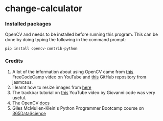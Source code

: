 # change-calculator

### Installed packages
OpenCV and needs to be installed before running this program.
This can be done by doing typing the following in the command prompt:
```
pip install opencv-contrib-python
```


### Credits
1. A lot of the information about using OpenCV came from [this](https://www.youtube.com/watch?v=oXlwWbU8l2o&t=144s) FreeCodeCamp video on YouTube and [this](https://github.com/jasmcaus/opencv-course) GitHub repository from jasmcaus.
2. I learnt how to resize images from [here](https://www.tutorialkart.com/opencv/python/opencv-python-resize-image/)
3. The trackbar tutorial on [this](https://www.youtube.com/watch?v=esmpHCJz8xI&list=WL&index=6) YouTube video by Giovanni code was very useful.
4. The OpenCV [docs](https://docs.opencv.org/2.4/modules/imgproc/doc/feature_detection.html?highlight=houghcircles)
5. Giles McMullen-Klein's Python Programmer Bootcamp course on [365DataScience](https://learn.365datascience.com/)
